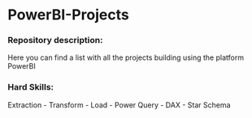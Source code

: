 # PowerBI-Projects

### Repository description:
Here you can find a list with all the projects building using the platform PowerBI

### Hard Skills:

Extraction - Transform - Load - Power Query - DAX - Star Schema
